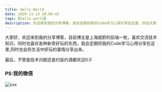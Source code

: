 ```yaml
---
title: Hello World
date: 2020-11-14 18:09:43
tags: [hello world]
description: 欢迎来到我的分享博客，我会定期将我的Code学习心得分享在这里，欢迎大家来观看
---
```

大家好，欢迎来到我的分享博客，目前博主是上海就职的前端一枚，喜欢交流技术知识，同时也喜欢各种新奇好玩的东西，我会定期将我的Code学习心得分享在这里,同时也会将生活中好玩的事情分享出来。

<!--more-->

最后，不管是技术问题还是约饭约酒都欢迎0.0

### PS:我的微信

![xxx](myQR-code.jpg)
